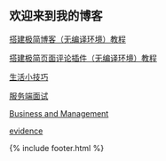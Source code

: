 
## 欢迎来到我的博客

[搭建极简博客（无编译环境）教程](./tutorial/minimalism_blog.md)

[搭建极简页面评论插件（无编译环境）教程](./tutorial/minimalism_comment.md)

[//]:[管理](./management/index.md)

[生活小技巧](./life/index.md)

[//]:[golang](./golang/index.md)

[//]:[c++](./cpp/index.md)

[服务端面试](./server/index.md)

[//]:[unity](./cpp/index.md)

[//]:[Psychology](./psychology/index.md)

[//]:[Investment](./investment/index.md)

[Business and Management](./business/index.md)

[evidence](./evidence/index.md)

{% include footer.html %}
